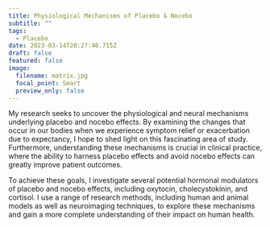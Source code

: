 ```yaml
---
title: Physiological Mechanisms of Placebo & Nocebo
subtitle: ""
tags:
  - Placebo
date: 2023-03-14T20:27:40.715Z
draft: false
featured: false
image:
  filename: matrix.jpg
  focal_point: Smart
  preview_only: false
---
```



My research seeks to uncover the physiological and neural mechanisms underlying placebo and nocebo effects. By examining the changes that occur in our bodies when we experience symptom relief or exacerbation due to expectancy, I hope to shed light on this fascinating area of study. Furthermore, understanding these mechanisms is crucial in clinical practice, where the ability to harness placebo effects and avoid nocebo effects can greatly improve patient outcomes.

To achieve these goals, I investigate several potential hormonal modulators of placebo and nocebo effects, including oxytocin, cholecystokinin, and cortisol. I use a range of research methods, including human and animal models as well as neuroimaging techniques, to explore these mechanisms and gain a more complete understanding of their impact on human health.